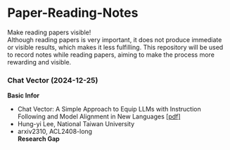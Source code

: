 # Paper-Reading-Notes
Make reading papers visible!  
Although reading papers is very important, it does not produce immediate or visible results, which makes it less fulfilling. This repository will be used to record notes while reading papers, aiming to make the process more rewarding and visible.


### Chat Vector (2024-12-25)

**Basic Infor**
- Chat Vector: A Simple Approach to Equip  LLMs with Instruction Following and Model Alignment in New Languages [[pdf]](https://aclanthology.org/2024.acl-long.590.pdf)
- Hung-yi Lee, National Taiwan University  
- arxiv2310, ACL2408-long   
**Research Gap**

<!--stackedit_data:
eyJoaXN0b3J5IjpbMTc5OTQwNjE0OSwtMjExNjMwNjQ4OCwtMT
U5MTMwNDE5LDg4NzAwODU0NSwtNjQ2MzE2MjYyLDYxNTMxOTA3
NywxNDY4ODY1OTcwXX0=
-->